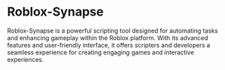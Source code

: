 # Roblox-Synapse
Roblox-Synapse is a powerful scripting tool designed for automating tasks and enhancing gameplay within the Roblox platform. With its advanced features and user-friendly interface, it offers scripters and developers a seamless experience for creating engaging games and interactive experiences.
